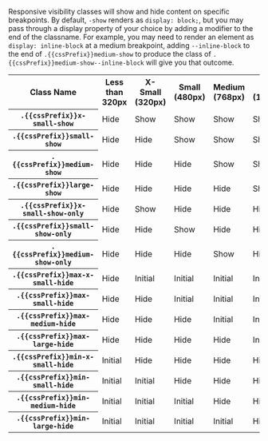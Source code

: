 <p>Responsive visibility classes will show and hide content on specific breakpoints. By default, <code>-show</code> renders as <code>display: block;</code>, but you may pass through a display property of your choice by adding a modifier to the end of the classname. For example, you may need to render an element as <code>display: inline-block</code> at a medium breakpoint, adding <code>--inline-block</code> to the end of <code>.{{cssPrefix}}medium-show</code> to produce the class of <code>.{{cssPrefix}}medium-show--inline-block</code> will give you that outcome.</p>

<div class="demo-visibility-chart {{cssPrefix}}m-bottom--large">
  <div class="{{cssPrefix}}scrollable--x">
    <table class="{{cssPrefix}}table {{cssPrefix}}table--bordered {{cssPrefix}}no-row-hover">
      <tr class="site-text-heading--label">
        <th scope="col"><span class="{{cssPrefix}}assistive-text">Class Name</span></th>
        <th scope="col">Less than 320px</th>
        <th scope="col">X-Small (320px)</th>
        <th scope="col">Small (480px)</th>
        <th scope="col">Medium (768px)</th>
        <th scope="col">Large (1024px)</th>
        <th scope="col">Greater than 1024px</th>
      </tr>
      <tr>
        <th><code>.{{cssPrefix}}x-small-show</code></th>
        <td class="hidden">Hide</td>
        <td class="visible">Show</td>
        <td class="visible">Show</td>
        <td class="visible">Show</td>
        <td class="visible">Show</td>
        <td class="visible">Show</td>
      </tr>
      <tr>
        <th><code>.{{cssPrefix}}small-show</code></th>
        <td class="hidden">Hide</td>
        <td class="hidden">Hide</td>
        <td class="visible">Show</td>
        <td class="visible">Show</td>
        <td class="visible">Show</td>
        <td class="visible">Show</td>
      </tr>
      <tr>
        <th><code>.{{cssPrefix}}medium-show</code></th>
        <td class="hidden">Hide</td>
        <td class="hidden">Hide</td>
        <td class="hidden">Hide</td>
        <td class="visible">Show</td>
        <td class="visible">Show</td>
        <td class="visible">Show</td>
      </tr>
      <tr>
        <th><code>.{{cssPrefix}}large-show</code></th>
        <td class="hidden">Hide</td>
        <td class="hidden">Hide</td>
        <td class="hidden">Hide</td>
        <td class="hidden">Hide</td>
        <td class="visible">Show</td>
        <td class="visible">Show</td>
      </tr>
      <tr>
        <th><code>.{{cssPrefix}}x-small-show-only</code></th>
        <td class="hidden">Hide</td>
        <td class="visible">Show</td>
        <td class="hidden">Hide</td>
        <td class="hidden">Hide</td>
        <td class="hidden">Hide</td>
        <td class="hidden">Hide</td>
      </tr>
      <tr>
        <th><code>.{{cssPrefix}}small-show-only</code></th>
        <td class="hidden">Hide</td>
        <td class="hidden">Hide</td>
        <td class="visible">Show</td>
        <td class="hidden">Hide</td>
        <td class="hidden">Hide</td>
        <td class="hidden">Hide</td>
      </tr>
      <tr>
        <th><code>.{{cssPrefix}}medium-show-only</code></th>
        <td class="hidden">Hide</td>
        <td class="hidden">Hide</td>
        <td class="hidden">Hide</td>
        <td class="visible">Show</td>
        <td class="hidden">Hide</td>
        <td class="hidden">Hide</td>
      </tr>
      <tr>
        <th><code>.{{cssPrefix}}max-x-small-hide</code></th>
        <td class="hidden">Hide</td>
        <td class="visible">Initial</td>
        <td class="visible">Initial</td>
        <td class="visible">Initial</td>
        <td class="visible">Initial</td>
        <td class="visible">Initial</td>
      </tr>
      <tr>
        <th><code>.{{cssPrefix}}max-small-hide</code></th>
        <td class="hidden">Hide</td>
        <td class="hidden">Hide</td>
        <td class="visible">Initial</td>
        <td class="visible">Initial</td>
        <td class="visible">Initial</td>
        <td class="visible">Initial</td>
      </tr>
      <tr>
        <th><code>.{{cssPrefix}}max-medium-hide</code></th>
        <td class="hidden">Hide</td>
        <td class="hidden">Hide</td>
        <td class="hidden">Hide</td>
        <td class="visible">Initial</td>
        <td class="visible">Initial</td>
        <td class="visible">Initial</td>
      </tr>
      <tr>
        <th><code>.{{cssPrefix}}max-large-hide</code></th>
        <td class="hidden">Hide</td>
        <td class="hidden">Hide</td>
        <td class="hidden">Hide</td>
        <td class="hidden">Hide</td>
        <td class="visible">Initial</td>
        <td class="visible">Initial</td>
      </tr>
      <tr>
        <th><code>.{{cssPrefix}}min-x-small-hide</code></th>
        <td class="visible">Initial</td>
        <td class="hidden">Hide</td>
        <td class="hidden">Hide</td>
        <td class="hidden">Hide</td>
        <td class="hidden">Hide</td>
        <td class="hidden">Hide</td>
      </tr>
      <tr>
        <th><code>.{{cssPrefix}}min-small-hide</code></th>
        <td class="visible">Initial</td>
        <td class="visible">Initial</td>
        <td class="hidden">Hide</td>
        <td class="hidden">Hide</td>
        <td class="hidden">Hide</td>
        <td class="hidden">Hide</td>
      </tr>
      <tr>
        <th><code>.{{cssPrefix}}min-medium-hide</code></th>
        <td class="visible">Initial</td>
        <td class="visible">Initial</td>
        <td class="visible">Initial</td>
        <td class="hidden">Hide</td>
        <td class="hidden">Hide</td>
        <td class="hidden">Hide</td>
      </tr>
      <tr>
        <th><code>.{{cssPrefix}}min-large-hide</code></th>
        <td class="visible">Initial</td>
        <td class="visible">Initial</td>
        <td class="visible">Initial</td>
        <td class="visible">Initial</td>
        <td class="hidden">Hide</td>
        <td class="hidden">Hide</td>
      </tr>
    </table>
  </div>
</div>
